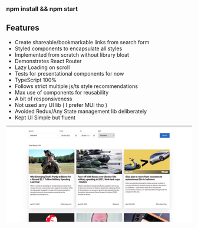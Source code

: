 ### npm install && npm start

## Features

- Create shareable/bookmarkable links from search form
- Styled components to encapsulate all styles
- Implemented from scratch without library bloat
- Demonstrates React Router
- Lazy Loading on scroll
- Tests for presentational components for now
- TypeScript 100%
- Follows strict multiple js/ts style recommendations
- Max use of components for reusability
- A bit of responsiveness
- Not used any UI lib ( I prefer MUI tho )
- Avoided Redux/Any State management lib deliberately
- Kept UI Simple but fluent

![Pic](public/pic.jpg)
